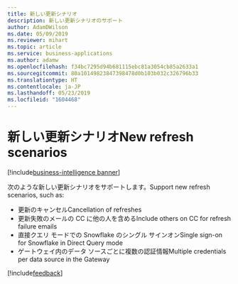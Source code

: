 ```yaml
---
title: 新しい更新シナリオ
description: 新しい更新シナリオのサポート
author: AdamDWilson
ms.date: 05/09/2019
ms.reviewer: mihart
ms.topic: article
ms.service: business-applications
ms.author: adamw
ms.openlocfilehash: f34bc7295d94b681115ebc81a3054cb85a2633a1
ms.sourcegitcommit: 80a10149823847398478d0b103b032c326796b33
ms.translationtype: HT
ms.contentlocale: ja-JP
ms.lasthandoff: 05/23/2019
ms.locfileid: "1604468"
---
```

# <a name="new-refresh-scenarios"></a><span data-ttu-id="8f1ca-103">新しい更新シナリオ</span><span class="sxs-lookup"><span data-stu-id="8f1ca-103">New refresh scenarios</span></span>

[!include[business-intelligence banner](../../includes/business-intelligence.md)]

<span data-ttu-id="8f1ca-104">次のような新しい更新シナリオをサポートします。</span><span class="sxs-lookup"><span data-stu-id="8f1ca-104">Support new refresh scenarios, such as:</span></span> 

-  <span data-ttu-id="8f1ca-105">更新のキャンセル</span><span class="sxs-lookup"><span data-stu-id="8f1ca-105">Cancellation of refreshes</span></span> 
- <span data-ttu-id="8f1ca-106">更新失敗のメールの CC に他の人を含める</span><span class="sxs-lookup"><span data-stu-id="8f1ca-106">Include others on CC for refresh failure emails</span></span> 
- <span data-ttu-id="8f1ca-107">直接クエリ モードでの Snowflake のシングル サインオン</span><span class="sxs-lookup"><span data-stu-id="8f1ca-107">Single sign-on for Snowflake in Direct Query mode</span></span> 
- <span data-ttu-id="8f1ca-108">ゲートウェイ内のデータ ソースごとに複数の認証情報</span><span class="sxs-lookup"><span data-stu-id="8f1ca-108">Multiple credentials per data source in the Gateway</span></span>

[!include[feedback](../includes/service-feedback.md)]
